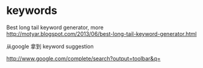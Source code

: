 # keywords
Best long tail keyword generator, more http://motyar.blogspot.com/2013/06/best-long-tail-keyword-generator.html

从google 拿到 keyword suggestion

http://www.google.com/complete/search?output=toolbar&q=


